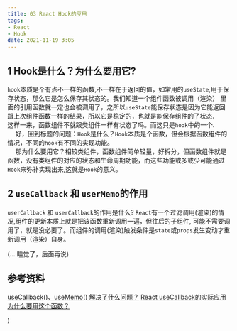 ```yaml
---
title: 03 React Hook的应用
tags:
- React
- Hook
date: 2021-11-19 3:05
---
```


## 1 Hook是什么？为什么要用它?
`hook`本质是个有点不一样的函数,不一样在于返回的值，如常用的`useState`,用于保存状态，那么它是怎么保存其状态的。我们知道一个组件函数被调用（渲染）
里面的引用函数就一定也会被调用了，之所以`useState`能保存状态是因为它能返回跟上次组件函数一样的结果，所以它是稳定的，也就是能保存组件的了状态.  
这样一来，函数组件不就跟类组件一样有状态了吗。而这只是`hook`中的一个.   <br />
&emsp; 好，回到标题的问题：`Hook`是什么？`Hook`本质是个函数，但会根据函数组件的情况，不同的`hook`有不同的实现功能。   <br />
&emsp; 那为什么要用它？相较类组件，函数组件简单轻量，好拆分，但函数组件就是函数，没有类组件的对应的状态和生命周期功能，而这些功能或多或少可能通过
`Hook`来弥补实现出来,这就是`Hook`的意义。

## 2 `useCallback` 和 `userMemo`的作用
`userCallback` 和 `userCallback`的作用是什么? `React`有一个过滤调用(渲染)的情况,组件的更新本质上就是把该函数重新调用一遍，但往后的子组件,
可能不需要调用了，就是没必要了。而组件的调用(渲染)触发条件是`state`或`props`发生变动才重新调用（渲染）自身。

(... 睡觉了，后面再说)



## 参考资料
[useCallback()、useMemo() 解决了什么问题？](https://www.jianshu.com/p/014ee0ebe959)
[React useCallback的实际应用 为什么要用这个函数？ ](https://blog.csdn.net/weixin_39107093/article/details/119514549)

)

